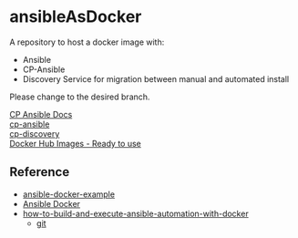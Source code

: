 # ansibleAsDocker

A repository to host a docker image with: 
* Ansible 
* CP-Ansible
* Discovery Service for migration between manual and automated install

Please change to the desired branch. 

[CP Ansible Docs](https://docs.confluent.io/ansible/current/overview.html)  
[cp-ansible](https://github.com/confluentinc/cp-ansible)  
[cp-discovery](https://github.com/confluentinc/cp-discovery)  
[Docker Hub Images - Ready to use](https://hub.docker.com/r/mosheblumberg/mosheblumbergansible)   


## Reference  

* [ansible-docker-example](https://github.com/ChristopherJHart/ansible-docker-example/tree/main)
* [Ansible Docker](https://hackmd.io/@the-ansible-book/B1y5tXers)
* [how-to-build-and-execute-ansible-automation-with-docker](https://www.cbtnuggets.com/blog/technology/devops/how-to-build-and-execute-ansible-automation-with-docker)
  * [git](https://www.cbtnuggets.com/blog/technology/devops/how-to-build-and-execute-ansible-automation-with-docker)



